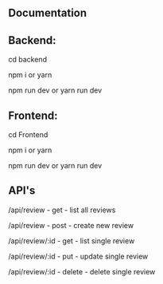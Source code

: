 ## Documentation

## Backend:

cd backend

npm i or yarn

npm run dev or yarn run dev

## Frontend:

cd Frontend

npm i or yarn

npm run dev or yarn run dev

## API's

/api/review - get - list all reviews

/api/review - post - create new review

/api/review/:id - get - list single review

/api/review/:id - put - update single review

/api/review/:id - delete - delete single review
